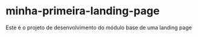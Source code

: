 # minha-primeira-landing-page
Este é o projeto de desenvolvimento do módulo base de uma landing page
